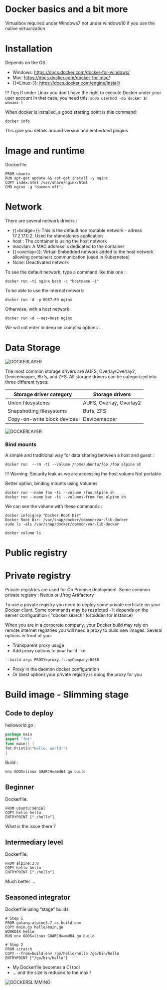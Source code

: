 # Docker basics and a bit more

Virtualbox required under Windows7 
not under windows10 if you use the native virtualization

# Installation
Depends on the OS.
* Windows:	https://docs.docker.com/docker-for-windows/
* Mac:      https://docs.docker.com/docker-for-mac/
* {{=Linux=}}:    https://docs.docker.com/engine/install/


!!! Tips 
    If under Linux you don't have the right to execute Docker under your user account
    In that case, you need this:
    ````
      sudo usermod -aG docker $( whoami )
    ````

When docker is installed, a good starting point is this command:
````
docker info
````
This give you details around version and embedded plugins

# Image and runtime

Dockerfile
````
FROM ubuntu
RUN apt-get update && apt-get install -y nginx
COPY index.html /var/share/nginx/html
CMD nginx -g "daemon off";
````


# Network

There are several network drivers :
* {{=bridge=}}: This is the default non routable network - adress 17.2.17.0.2. Used for standalones application
* host : The container is using the host network
* macvlan: A MAC address is dedicated to the container
* {{=overlay=}}: Virtual Embedded network added to the host network allowing containers communication (used in Kubernetes)
* None: Deactivated network

To see the default network, type a command like this one :
````
docker run -ti nginx bash -c "hostname -i"
````

To be able to use the internal network:
````
docker run -d -p 8087:80 nginx
````

Otherwise, with a host network:
````
docker run -d --net=host nginx
````
We will not enter in deep on complex options ...

# Data Storage

![DOCKERLAYER](./files/virtualization/docker_image_layers.png "Docker image layers")

The most common storage drivers are AUFS, Overlay/Overlay2, Devicemapper, Btrfs, and ZFS. 
All storage drivers can be categorized into three different types:

Storage driver category     | Storage drivers 
----------------------------|-----------------
Union filesystems           | AUFS, Overlay, Overlay2
Snapshotting filesystems    | Btrfs, ZFS
Copy-on-write block devices | Devicemapper

![DOCKERLAYER](./files/virtualization/docker_container_images.png "Docker image layers")

### Bind mounts

A simple and traditional way for data sharing between a host and guest :
```
docker run  --rm -ti --volume /home/ubuntu/foo:/foo alpine sh
```

!!! Warning:
    Security leak as we are accessing the host volume 
    Not portable

Better option, binding mounts using Volumes

````
docker run --name foo -ti --volume /foo alpine sh
docker run --name bar -ti --volumes-from foo alpine sh
````

We can see the volume with these commands :

````
docker info|grep "Docker Root Dir"
Docker Root Dir: /var/snap/docker/common/var-lib-docker
sudo ls -als /var/snap/docker/common/var-lib-docker

docker volume ls
````

# Public registry

# Private registry

Private registries are used for On Premise deployment.
Some common private registry : Nexus or Jfrog Artifactory

To use a private registry you need to deploy some private cerficate on your Docker client.
Some commands may be restricted - it depends on the server configuration ( "docker search" forbidden for instance)

When you are in a corporate company, your Docker build may rely on remote internet registries
you will need a proxy to build new images.
Several options in front of you:

* Transparent proxy usage
* Add proxy options to your build like
```
--build-args PROXY=proxy.fr.myCompany:8080
```  
* Proxy in the daemon docker configuration
* Or (best option) your private registry is doing the proxy for you


# Build image - Slimming stage

## Code to deploy

helloworld.go :

```go
package main
import "fmt"
func main() {
fmt.Println("Hello, world!")
}
```
Build :
```
env GOOS=linux GOARCH=amd64 go build
```

## Beginner

Dockerfile:
```
FROM ubuntu:xenial
COPY hello hello
ENTRYPOINT ["./hello"]
```

What is the issue there ?

## Intermediary level

Dockerfile:
```
FROM alpine:3.8
COPY hello hello
ENTRYPOINT ["./hello"]
```

Much better ...

## Seasoned integrator

Dockerfile using “stage” builds

````
# Step 1
FROM golang:alpine3.7 as build-env
COPY main.go hello/main.go
WORKDIR hello
RUN env GOOS=linux GOARCH=amd64 go build

# Step 2
FROM scratch
COPY --from=build-env /go/hello/hello /go/bin/hello
ENTRYPOINT ["/go/bin/hello"]
````

* My Dockerfile becomes a CI tool 
* ... and the size is reduced to the max !

![DOCKERSLIMMING](./files/virtualization/docker_images_slimming.png "Docker image slimming")